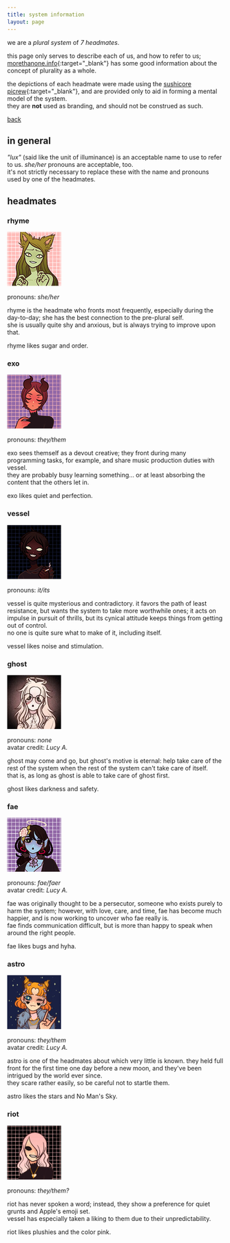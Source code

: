 ```yaml
---
title: system information
layout: page
---
```


we are a *plural system* of *7 headmates*.

this page only serves to describe each of us, and how to refer to us; [morethanone.info](https://morethanone.info){:target="_blank"} has some good information about the concept of plurality as a whole.

the depictions of each headmate were made using the [sushicore picrew](https://picrew.me/image_maker/257476){:target="_blank"}, and are provided only to aid in forming a mental model of the system.\
they are **not** used as branding, and should not be construed as such.

<a href="{{ '/' | absolute_url }}">back</a>

## in general
*"lux"* (said like the unit of illuminance) is an acceptable name to use to refer to us. *she/her* pronouns are acceptable, too.\
it's not strictly necessary to replace these with the name and pronouns used by one of the headmates.

## headmates

### rhyme

![rhyme](/assets/rhyme.jpg)

pronouns: *she/her*

rhyme is the headmate who fronts most frequently, especially during the day-to-day; she has the best connection to the pre-plural self.\
she is usually quite shy and anxious, but is always trying to improve upon that.

rhyme likes sugar and order.

### exo

![exo](/assets/exo.jpg)

pronouns: *they/them*

exo sees themself as a devout creative; they front during many programming tasks, for example, and share music production duties with vessel.\
they are probably busy learning something... or at least absorbing the content that the others let in.

exo likes quiet and perfection.

### vessel

![vessel](/assets/vessel.jpg)

pronouns: *it/its*

vessel is quite mysterious and contradictory. it favors the path of least resistance, but wants the system to take more worthwhile ones; it acts on impulse in pursuit of thrills, but its cynical attitude keeps things from getting out of control.\
no one is quite sure what to make of it, including itself.

vessel likes noise and stimulation.

### ghost

![ghost](/assets/ghost.jpg)

pronouns: *none*\
avatar credit: *Lucy A.*

ghost may come and go, but ghost's motive is eternal: help take care of the rest of the system when the rest of the system can't take care of itself.\
that is, as long as ghost is able to take care of ghost first.

ghost likes darkness and safety.

### fae

![fae](/assets/fae.jpg)

pronouns: *fae/faer*\
avatar credit: *Lucy A.*

fae was originally thought to be a persecutor, someone who exists purely to harm the system; however, with love, care, and time, fae has become much happier, and is now working to uncover who fae really is.\
fae finds communication difficult, but is more than happy to speak when around the right people.

fae likes bugs and hyha.

### astro

![astro](/assets/astro.jpg)

pronouns: *they/them*\
avatar credit: *Lucy A.*

astro is one of the headmates about which very little is known. they held full front for the first time one day before a new moon, and they've been intrigued by the world ever since.\
they scare rather easily, so be careful not to startle them.

astro likes the stars and No Man's Sky.

### riot

![riot](/assets/riot.jpg)

pronouns: *they/them?*

riot has never spoken a word; instead, they show a preference for quiet grunts and Apple's emoji set.\
vessel has especially taken a liking to them due to their unpredictability.

riot likes plushies and the color pink.